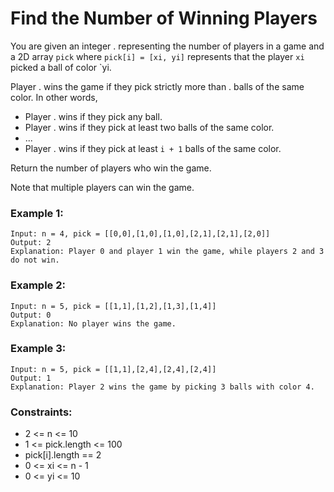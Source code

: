 # Find the Number of Winning Players

You are given an integer . representing the number of players in a game and a 2D array `pick` where `pick[i] = [xi, yi]` represents that the player `xi` picked a ball of color `yi.

Player . wins the game if they pick strictly more than . balls of the same color. In other words,

- Player . wins if they pick any ball.
- Player . wins if they pick at least two balls of the same color.
- ...
- Player . wins if they pick at least `i + 1` balls of the same color.

Return the number of players who win the game.

Note that multiple players can win the game.

### Example 1:

```
Input: n = 4, pick = [[0,0],[1,0],[1,0],[2,1],[2,1],[2,0]]
Output: 2
Explanation: Player 0 and player 1 win the game, while players 2 and 3 do not win.
```

### Example 2:

```
Input: n = 5, pick = [[1,1],[1,2],[1,3],[1,4]]
Output: 0
Explanation: No player wins the game.
```

### Example 3:

```
Input: n = 5, pick = [[1,1],[2,4],[2,4],[2,4]]
Output: 1
Explanation: Player 2 wins the game by picking 3 balls with color 4.
```

### Constraints:

- 2 <= n <= 10
- 1 <= pick.length <= 100
- pick[i].length == 2
- 0 <= xi <= n - 1
- 0 <= yi <= 10
